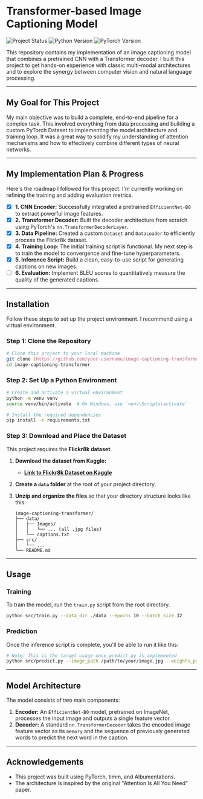 # Transformer-based Image Captioning Model

![Project Status](https://img.shields.io/badge/status-in%20progress-yellow)
![Python Version](https://img.shields.io/badge/python-3.9%2B-blue)
![PyTorch Version](https://img.shields.io/badge/pytorch-2.0%2B-orange)

This repository contains my implementation of an image captioning model that combines a pretrained CNN with a Transformer decoder. I built this project to get hands-on experience with classic multi-modal architectures and to explore the synergy between computer vision and natural language processing.

---

## My Goal for This Project

My main objective was to build a complete, end-to-end pipeline for a complex task. This involved everything from data processing and building a custom PyTorch Dataset to implementing the model architecture and training loop. It was a great way to solidify my understanding of attention mechanisms and how to effectively combine different types of neural networks.

---

## My Implementation Plan & Progress

Here's the roadmap I followed for this project. I'm currently working on refining the training and adding evaluation metrics.

- [x] **1. CNN Encoder:** Successfully integrated a pretrained `EfficientNet-B0` to extract powerful image features.
- [x] **2. Transformer Decoder:** Built the decoder architecture from scratch using PyTorch's `nn.TransformerDecoderLayer`.
- [x] **3. Data Pipeline:** Created a custom `Dataset` and `DataLoader` to efficiently process the Flickr8k dataset.
- [x] **4. Training Loop:** The initial training script is functional. My next step is to train the model to convergence and fine-tune hyperparameters.
- [x] **5. Inference Script:** Build a clean, easy-to-use script for generating captions on new images.
- [ ] **6. Evaluation:** Implement BLEU scores to quantitatively measure the quality of the generated captions.

---

## Installation

Follow these steps to set up the project environment. I recommend using a virtual environment.

### Step 1: Clone the Repository
```bash
# Clone this project to your local machine
git clone [https://github.com/your-username/image-captioning-transformer.git](https://github.com/your-username/image-captioning-transformer.git)
cd image-captioning-transformer
```

### Step 2: Set Up a Python Environment
```bash
# Create and activate a virtual environment
python -m venv venv
source venv/bin/activate  # On Windows, use `venv\Scripts\activate`

# Install the required dependencies
pip install -r requirements.txt
```

### Step 3: Download and Place the Dataset
This project requires the **Flickr8k dataset**.

1.  **Download the dataset from Kaggle:**
    * [**Link to Flickr8k Dataset on Kaggle**](https://www.kaggle.com/datasets/adityajn105/flickr8k)

2.  **Create a `data` folder** at the root of your project directory.

3.  **Unzip and organize the files** so that your directory structure looks like this:

    ```
    image-captioning-transformer/
    ├── data/
    │   ├── Images/
    │   │   └── ... (all .jpg files)
    │   └── captions.txt
    ├── src/
    │   └── ...
    └── README.md
    ```

---

## Usage

### Training
To train the model, run the `train.py` script from the root directory.

```bash
python src/train.py --data_dir ./data --epochs 10 --batch_size 32
```

### Prediction
Once the inference script is complete, you'll be able to run it like this:

```bash
# Note: This is the target usage once predict.py is implemented
python src/predict.py --image_path /path/to/your/image.jpg --weights_path weights.pt --vocab_path vocab.pkl
```

---

## Model Architecture

The model consists of two main components:
1.  **Encoder:** An `EfficientNet-B0` model, pretrained on ImageNet, processes the input image and outputs a single feature vector.
2.  **Decoder:** A standard `nn.TransformerDecoder` takes the encoded image feature vector as its `memory` and the sequence of previously generated words to predict the next word in the caption.

---

## Acknowledgements
- This project was built using PyTorch, timm, and Albumentations.
- The architecture is inspired by the original "Attention Is All You Need" paper.
